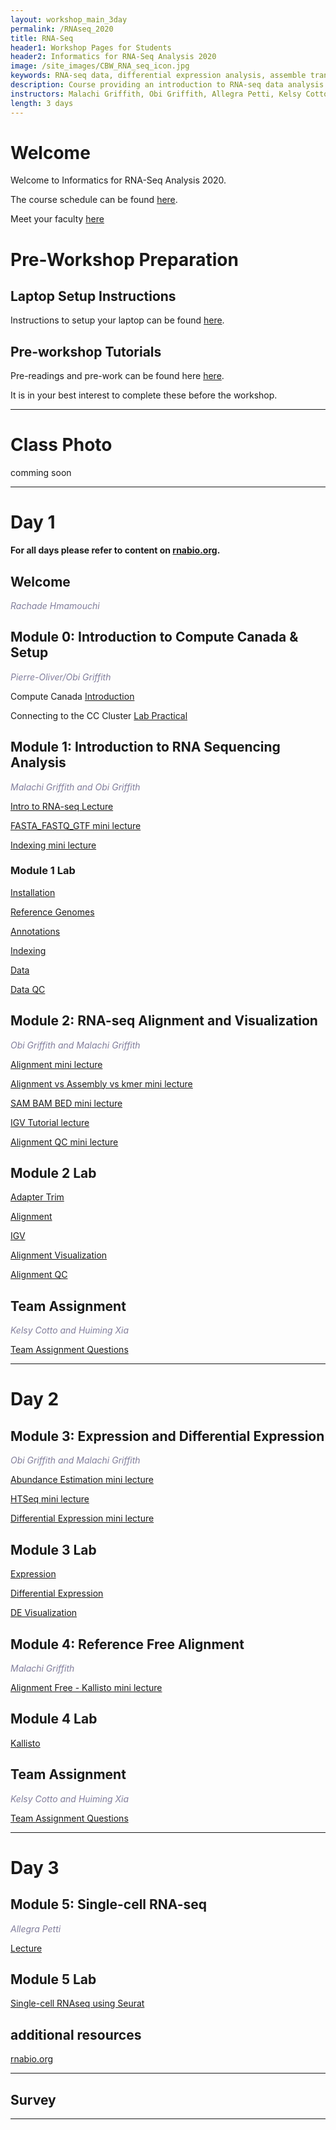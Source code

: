 ```yaml
---
layout: workshop_main_3day
permalink: /RNAseq_2020
title: RNA-Seq
header1: Workshop Pages for Students
header2: Informatics for RNA-Seq Analysis 2020
image: /site_images/CBW_RNA_seq_icon.jpg
keywords: RNA-seq data, differential expression analysis, assemble transcripts
description: Course providing an introduction to RNA-seq data analysis followed by integrated tutorials demonstrating the use of popular RNA-seq analysis packages.
instructors: Malachi Griffith, Obi Griffith, Allegra Petti, Kelsy Cotto, Huiming  Xia, Saad Khan
length: 3 days
---
```

# Welcome <a id="welcome"></a>

Welcome to Informatics for RNA-Seq Analysis 2020.

The course schedule can be found [here](https://bioinformaticsdotca.github.io/RNAseq_2020_schedule).    

Meet your faculty [here](https://drive.google.com/open?id=1QaYY76MnLdItCwk27n_uwBZyYGYg0QYo)

# Pre-Workshop Preparation <a id="preworkshop"></a>

## Laptop Setup Instructions

Instructions to setup your laptop can be found [here](https://bioinformaticsdotca.github.io/RNAseq_laptop_setup_instructions_2020).

## Pre-workshop Tutorials

Pre-readings and pre-work can be found here [here](https://bioinformaticsdotca.github.io/RNAseq_2020_prework).  

It is in your best interest to complete these before the workshop.



***

# Class Photo

comming soon
 
***

# Day 1 <a id="day1"></a>

**For all days please refer to content on [rnabio.org](https://rnabio.org/).**

##  Welcome 

  *<font color="#827e9c">Rachade Hmamouchi</font>* 
  

## Module 0: Introduction to Compute Canada & Setup

*<font color="#827e9c">Pierre-Oliver/Obi Griffith</font>* 

Compute Canada [Introduction](https://docs.google.com/presentation/d/1XwHh4p19SIb27491hgms-jR67wBjn-K6fTdqqdfUMeU/edit#slide=id.g3461d16a8f_0_11)

Connecting to the CC Cluster [Lab Practical](https://github.com/bioinformatics-ca/RNAseq_2020/blob/master/CC_cloud.md)


## Module 1: Introduction to RNA Sequencing Analysis

*<font color="#827e9c">Malachi Griffith and Obi Griffith</font>* 

[Intro to RNA-seq Lecture](https://github.com/griffithlab/rnabio.org/blob/master/assets/lectures/cbw/2020/full/RNASeq_Module1_IntrotoRNA.pdf)

[FASTA_FASTQ_GTF mini lecture](https://github.com/griffithlab/rnabio.org/blob/master/assets/lectures/cbw/2020/mini/RNASeq_MiniLecture_01_01_FASTA_FASTQ_GTF.pdf)

[Indexing mini lecture](https://github.com/griffithlab/rnabio.org/blob/master/assets/lectures/cbw/2020/mini/RNASeq_MiniLecture_01_02_Indexing.pdf)

### Module 1 Lab


  [Installation](https://rnabio.org/module-00-setup/0000/09/01/Installation/)
  
  [Reference Genomes](https://rnabio.org/module-01-inputs/0001/02/01/Reference_Genomes/)
  
  [Annotations](https://rnabio.org/module-01-inputs/0001/03/01/Annotations/)
  
  [Indexing](https://rnabio.org/module-01-inputs/0001/04/01/Indexing/)
  
  [Data](https://rnabio.org/module-01-inputs/0001/05/01/RNAseq_Data/)
  
  [Data QC](https://rnabio.org/module-01-inputs/0001/06/01/Pre-alignment_QC/)


## Module 2: RNA-seq Alignment and Visualization

*<font color="#827e9c">Obi Griffith and Malachi Griffith</font>* 

[Alignment mini lecture](https://github.com/griffithlab/rnabio.org/blob/master/assets/lectures/cbw/2020/mini/RNASeq_MiniLecture_02_01_Alignment.pdf)

[Alignment vs Assembly vs kmer mini lecture](https://github.com/griffithlab/rnabio.org/blob/master/assets/lectures/cbw/2020/mini/RNASeq_MiniLecture_02_02_Alignment_vs_Assembly_vs_Kmer.pdf)

[SAM BAM BED mini lecture](https://github.com/griffithlab/rnabio.org/blob/master/assets/lectures/cbw/2020/mini/RNASeq_MiniLecture_02_03_SAM_BAM_BED.pdf)

[IGV Tutorial lecture](https://github.com/griffithlab/rnabio.org/blob/master/assets/lectures/cbw/2020/full/RNASeq_Module2_IGV_Tutorial_Brief.pdf)

[Alignment QC mini lecture](RNASeq_MiniLecture_02_04_alignmentQC.pdf)

## Module 2 Lab

  [Adapter Trim](https://rnabio.org/module-02-alignment/0002/02/01/Adapter_Trim/)
  
  [Alignment](https://rnabio.org/module-02-alignment/0002/03/01/Alignment/)
  
  [IGV](https://rnabio.org/module-02-alignment/0002/04/01/IGV/)

  [Alignment Visualization](https://rnabio.org/module-02-alignment/0002/05/01/Alignment_Visualization/)
  
  [Alignment QC](https://rnabio.org/module-02-alignment/0002/06/01/Alignment_QC/)


## Team Assignment

*<font color="827e9c">Kelsy Cotto and Huiming Xia</font>*

[Team Assignment Questions](https://rnabio.org/module-09-appendix/0009/06/01/Team_Assignment_Alignment/)


***

# Day 2 <a id="day2"></a>


## Module 3: Expression and Differential Expression

*<font color="#827e9c">Obi Griffith and Malachi Griffith</font>* 

[Abundance Estimation mini lecture](https://github.com/griffithlab/rnabio.org/blob/master/assets/lectures/cbw/2020/mini/RNASeq_MiniLecture_03_01_AbundanceEstimation.pdf)

[HTSeq mini lecture](https://github.com/griffithlab/rnabio.org/blob/master/assets/lectures/cbw/2020/mini/RNASeq_MiniLecture_03_02_HTSEQ.pdf)

[Differential Expression mini lecture](https://github.com/griffithlab/rnabio.org/blob/master/assets/lectures/cbw/2020/mini/RNASeq_MiniLecture_03_03_DifferentialExpression.pdf)

 
## Module 3 Lab

 [Expression](https://rnabio.org/module-03-expression/0003/02/01/Expression/)
 
 [Differential Expression](https://rnabio.org/module-03-expression/0003/03/01/Differential_Expression/)
 
 [DE Visualization](https://rnabio.org/module-03-expression/0003/04/01/DE_Visualization/)

## Module 4: Reference Free Alignment

*<font color="#827e9c">Malachi Griffith</font>* 

[Alignment Free - Kallisto mini lecture](https://github.com/griffithlab/rnabio.org/blob/master/assets/lectures/cbw/2020/mini/RNASeq_MiniLecture_04_01_AlignmentFreeKallisto.pdf)

## Module 4 Lab

 [Kallisto](https://rnabio.org/module-04-kallisto/0004/02/01/Alignment_Free_Kallisto/)

## Team Assignment

*<font color="827e9c">Kelsy Cotto and Huiming Xia</font>*

[Team Assignment Questions](https://rnabio.org/module-09-appendix/0009/06/02/Team_Assignment_ExpressionDE/)  

***

# Day 3 <a id="day3"></a>

## Module 5: Single-cell RNA-seq

*<font color="#827e9c">Allegra Petti</font>* 

[Lecture]()  

## Module 5 Lab

[Single-cell RNAseq using Seurat](https://rnabio.org/module-08-scrna/0008/02/01/scRNA/)


## additional resources

[rnabio.org](https://rnabio.org/)

***
## Survey 


***

  
